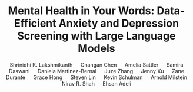 <div align="center">

<h1>Mental Health in Your Words: Data-Efficient Anxiety and Depression Screening with Large Language Models</h1>

<div>
    Shrinidhi K. Lakshmikanth &emsp;
    Changan Chen &emsp;
    Amelia Sattler &emsp;
    Samira Daswani &emsp;
    Daniela Martinez-Bernal &emsp;
    Juze Zhang &emsp;
    Jenny Xu &emsp;
    Zane Durante &emsp;
    Grace Hong &emsp;
    Steven Lin &emsp;
    Kevin Schulman &emsp;
    Arnold Milstein &emsp;
    Nirav R. Shah &emsp;
    Ehsan Adeli &emsp;
</div>

</div>

</br></br>

